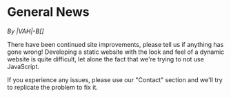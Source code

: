 # General News

*By |VAH|-B[]*

There have been continued site improvements, please tell us if anything has
gone wrong! Developing a static website with the look and feel of a dynamic
website is quite difficult, let alone the fact that we're trying to not use
JavaScript.

If you experience any issues, please use our "Contact" section and we'll try to
replicate the problem to fix it.
